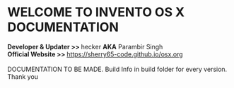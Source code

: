 # WELCOME TO INVENTO OS X DOCUMENTATION

<b>Developer & Updater >> </b> hecker <b>AKA</b> Parambir Singh <br>
<b> Official Website >> </b> <span style="color: red;" onclick="window.open('https://sherry65-code.github.io/osx.org')">https://sherry65-code.github.io/osx.org</span> 
<br><br>
DOCUMENTATION TO BE MADE. Build Info in build folder for every version.
<br>
Thank you
